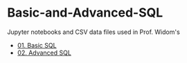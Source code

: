 # Basic-and-Advanced-SQL

Jupyter notebooks and CSV data files used in Prof. Widom's

* [01. Basic SQL](https://nbviewer.jupyter.org/github/Gerson231294/Basic-and-Advanced-SQL/blob/master/SQLBasic3.ipynb)
* [02. Advanced SQL](https://nbviewer.jupyter.org/github/Gerson231294/Basic-and-Advanced-SQL/blob/master/SQLAdvanced3.ipynb)
